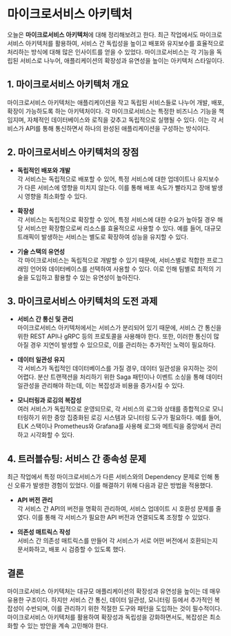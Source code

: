 # 마이크로서비스 아키텍처

오늘은 **마이크로서비스 아키텍처**에 대해 정리해보려고 한다. 최근 작업에서도 마이크로서비스 아키텍처를 활용하여, 서비스 간 독립성을 높이고 배포와 유지보수를 효율적으로 처리하는 방식에 대해 많은 인사이트를 얻을 수 있었다. 마이크로서비스는 각 기능을 독립된 서비스로 나누어, 애플리케이션의 확장성과 유연성을 높이는 아키텍처 스타일이다.

## 1. 마이크로서비스 아키텍처 개요
마이크로서비스 아키텍처는 애플리케이션을 작고 독립된 서비스들로 나누어 개발, 배포, 확장이 가능하도록 하는 아키텍처이다. 각 마이크로서비스는 특정한 비즈니스 기능을 책임지며, 자체적인 데이터베이스와 로직을 갖추고 독립적으로 실행될 수 있다. 이는 각 서비스가 API를 통해 통신하면서 하나의 완성된 애플리케이션을 구성하는 방식이다.

## 2. 마이크로서비스 아키텍처의 장점

- **독립적인 배포와 개발**  
  각 서비스는 독립적으로 배포할 수 있어, 특정 서비스에 대한 업데이트나 유지보수가 다른 서비스에 영향을 미치지 않는다. 이를 통해 배포 속도가 빨라지고 장애 발생 시 영향을 최소화할 수 있다.

- **확장성**  
  각 서비스는 독립적으로 확장할 수 있어, 특정 서비스에 대한 수요가 높아질 경우 해당 서비스만 확장함으로써 리소스를 효율적으로 사용할 수 있다. 예를 들어, 대규모 트래픽이 발생하는 서비스는 별도로 확장하여 성능을 유지할 수 있다.

- **기술 스택의 유연성**  
  각 마이크로서비스는 독립적으로 개발할 수 있기 때문에, 서비스별로 적합한 프로그래밍 언어와 데이터베이스를 선택하여 사용할 수 있다. 이로 인해 팀별로 최적의 기술을 도입하고 활용할 수 있는 유연성이 높아진다.

## 3. 마이크로서비스 아키텍처의 도전 과제

- **서비스 간 통신 및 관리**  
  마이크로서비스 아키텍처에서는 서비스가 분리되어 있기 때문에, 서비스 간 통신을 위한 REST API나 gRPC 등의 프로토콜을 사용해야 한다. 또한, 이러한 통신이 많아질 경우 지연이 발생할 수 있으므로, 이를 관리하는 추가적인 노력이 필요하다.

- **데이터 일관성 유지**  
  각 서비스가 독립적인 데이터베이스를 가질 경우, 데이터 일관성을 유지하는 것이 어렵다. 분산 트랜잭션을 처리하기 위한 Saga 패턴이나 이벤트 소싱을 통해 데이터 일관성을 관리해야 하는데, 이는 복잡성과 비용을 증가시킬 수 있다.

- **모니터링과 로깅의 복잡성**  
  여러 서비스가 독립적으로 운영되므로, 각 서비스의 로그와 상태를 종합적으로 모니터링하기 위한 중앙 집중화된 로깅 시스템과 모니터링 도구가 필요하다. 예를 들어, ELK 스택이나 Prometheus와 Grafana를 사용해 로그와 메트릭을 중앙에서 관리하고 시각화할 수 있다.

## 4. 트러블슈팅: 서비스 간 종속성 문제
최근 작업에서 특정 마이크로서비스가 다른 서비스와의 Dependency 문제로 인해 통신 오류가 발생한 경험이 있었다. 이를 해결하기 위해 다음과 같은 방법을 적용했다.

- **API 버전 관리**  
  각 서비스 간 API의 버전을 명확히 관리하여, 서비스 업데이트 시 호환성 문제를 줄였다. 이를 통해 각 서비스가 필요한 API 버전과 연결되도록 조정할 수 있었다.

- **의존성 매트릭스 작성**  
  서비스 간 의존성 매트릭스를 만들어 각 서비스가 서로 어떤 버전에서 호환되는지 문서화하고, 배포 시 검증할 수 있도록 했다.

## 결론
마이크로서비스 아키텍처는 대규모 애플리케이션의 확장성과 유연성을 높이는 데 매우 유용한 구조이다. 하지만 서비스 간 통신, 데이터 일관성, 모니터링 등에서 추가적인 복잡성이 수반되며, 이를 관리하기 위한 적절한 도구와 패턴을 도입하는 것이 필수적이다. 마이크로서비스 아키텍처를 활용하여 확장성과 독립성을 강화하면서도, 복잡성은 최소화할 수 있는 방안을 계속 고민해야 한다.
